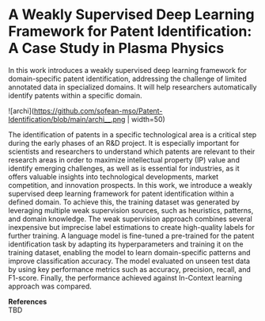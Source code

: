 # A Weakly Supervised Deep Learning Framework for Patent Identification: A Case Study in Plasma Physics

In this work introduces a weakly supervised deep learning framework for domain-specific patent identification, addressing the challenge of limited annotated data in specialized domains. It will help researchers automatically identify patents within a specific domain.


![archi](https://github.com/sofean-mso/Patent-Identification/blob/main/archi__.png | width=50)

The identification of patents in a specific technological area is a critical step during the early phases of an R\&D project. It is especially important for scientists and researchers to understand which patents are relevant to their research areas in order to maximize intellectual property (IP) value and identify emerging challenges, as well as is essential for industries, as it offers valuable insights into technological developments, market competition, and innovation prospects. In this work, we introduce a weakly supervised deep learning framework for patent identification within a defined domain. To achieve this, the training dataset was generated by leveraging multiple weak supervision sources, such as heuristics, patterns, and domain knowledge. The weak supervision approach combines several inexpensive but imprecise label estimations to create high-quality labels for further training. A language model is fine-tuned a pre-trained for the patent identification task by adapting its hyperparameters and training it on the training dataset, enabling the model to learn domain-specific patterns and improve classification accuracy. The model evaluated  on unseen test data by using key performance metrics such as accuracy, precision, recall, and F1-score. Finally, the performance achieved against In-Context learning approach was compared. 


**References**   
TBD


